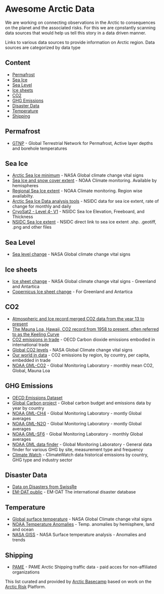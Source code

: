 # Awesome Arctic Data <!-- omit in toc -->

We are working on connecting observations in the Arctic to consequences on the planet and the associated risks. For this we are cpnstantly scanning data sources that would help us tell this story in a data driven manner.

Links to various data sources to provide information on Arctic region. Data sources are categorized by data type

## Content <!-- omit in toc -->
- [Permafrost](#permafrost)
- [Sea Ice](#sea-ice)
- [Sea Level](#sea-level)
- [Ice sheets](#ice-sheets)
- [CO2](#co2)
- [GHG Emissions](#ghg-emissions)
- [Disaster Data](#disaster-data)
- [Temperature](#temperature)
- [Shipping](#shipping)

## Permafrost
- [GTNP](https://gtnp.arcticportal.org/) - Global Terrestrial Network for Permafrost, Active layer depths and borehole temperatures

## Sea Ice
- [Arctic Sea Ice minimum](https://climate.nasa.gov/vital-signs/arctic-sea-ice/) - NASA Global climate change vital signs
- [Sea Ice and snow cover extent](https://www.ncdc.noaa.gov/snow-and-ice/extent/) - NOAA Climate monitoring. Available by hemispheres
- [Regional Sea Ice extent](https://www.ncdc.noaa.gov/snow-and-ice/regional-sea-ice/time-series) - NOAA Climate monitoring. Region wise availabilty.
- [Arctic Sea Ice Data analysis tools](https://nsidc.org/arcticseaicenews/sea-ice-tools/) - NSIDC data for sea ice extent, rate of change for monthly and daily
- [CryoSat2 - Level 4- V1](https://nsidc.org/data/RDEFT4/versions/1) - NSIDC  Sea Ice Elevation, Freeboard, and Thickness
- [NSIDC Sea Ice extent](https://masie_web.apps.nsidc.org/pub/DATASETS/NOAA/G02135/) - NSIDC direct link to sea ice extent .shp. .geotiff, .png and other files


## Sea Level
- [Sea level change](https://climate.nasa.gov/vital-signs/sea-level/) - NASA Global climate change vital signs

## Ice sheets
- [Ice sheet change](https://climate.nasa.gov/vital-signs/ice-sheets/) - NASA Global climate change vital signs - Greenland and Antartica
- [Copernicus Ice sheet change](https://cds.climate.copernicus.eu/cdsapp#!/dataset/satellite-ice-sheet-elevation-change?tab=overview) - For Greenland and Antartica

## CO2
- [Atmospheric and Ice record merged CO2 data from the year 13 to present](https://scrippsco2.ucsd.edu/data/atmospheric_co2/icecore_merged_products.html)
- [The Mauna Loa, Hawaii, CO2 record from 1958 to present, often referred to as the Keeling Curve](https://scrippsco2.ucsd.edu/data/atmospheric_co2/primary_mlo_co2_record.html)
- [CO2 emissions in trade](https://stats.oecd.org/Index.aspx?QueryId=105666) - OECD Carbon dioxide emissions embodied in international trade
- [Global CO2 levels](https://climate.nasa.gov/vital-signs/carbon-dioxide/) - NASA Global Climate change vital signs
- [Our world in data](https://ourworldindata.org/co2-emissions) - CO2 emissions by region, by country, per capita, embedded in trade
- [NOAA GML-CO2](https://www.esrl.noaa.gov/gmd/ccgg/trends/global.html) - Global Monitoring Laboratory - monthly mean CO2, Global, Mauna Loa

## GHG Emissions
- [OECD Emissions Dataset](https://www.oecd-ilibrary.org/environment/data/oecd-environment-statistics/greenhouse-gas-emissions_data-00594-en)
- [Global Carbon project](https://www.globalcarbonproject.org/carbonbudget/20/data.htm) - Global carbon budget and emissions data by year by country
- [NOAA GML-CH4](https://www.esrl.noaa.gov/gmd/ccgg/trends_ch4/) - Global Monitoring Laboratory - montly Global averages
- [NOAA GML-N2O](https://www.esrl.noaa.gov/gmd/ccgg/trends_n2o/) - Global Monitoring Laboratory - montly Global averages
- [NOAA GML-SF6](https://www.esrl.noaa.gov/gmd/ccgg/trends_sf6/) - Global Monitoring Laboratory - monthly Global averages
- [NOAA GML data finder](https://www.esrl.noaa.gov/gmd/dv/data/index.php) - Global Monitoring Laboratory - General data finder for various GHG by site, measurement type and frequency
- [Climate Watch](https://www.climatewatchdata.org/data-explorer/historical-emissions?historical-emissions-data-sources=cait&historical-emissions-gases=all-ghg&historical-emissions-regions=All%20Selected&historical-emissions-sectors=total-including-lucf&page=1) - ClimateWatch data historical emissions by country, GHG type and industry sector

## Disaster Data
- [Data on Disasters from SwissRe](https://www.sigma-explorer.com/)
- [EM-DAT public](https://public.emdat.be/) - EM-DAT The international disaster database

## Temperature
- [Global surface temperature](https://climate.nasa.gov/vital-signs/global-temperature/) - NASA Global Climate change vital signs
- [NOAA Temperature Anomalies](https://www.ncdc.noaa.gov/monitoring-references/faq/anomalies.php#anomalies) - Temp. anomalies by hemisphere, land and ocean
- [NASA GISS](https://data.giss.nasa.gov/gistemp/maps/index.html) - NASA Surface temperature analysis - Anomalies and trends
  
## Shipping
- [PAME](https://pame.is/index.php/projects/arctic-marine-shipping/astd#astd-access) - PAME Arctic Shipping traffic data - paid acces for non-affiliated organizations



This list curated and provided by [Arctic Basecamp](https://arcticbasecamp.org) based on work on the [Arctic Risk](https://arcticrisk.org) Platform.
